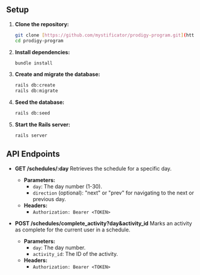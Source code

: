 ## Setup

1.  **Clone the repository:**

    ```bash
    git clone [https://github.com/mystificator/prodigy-program.git](https://github.com/mystificator/prodigy-program.git)
    cd prodigy-program
    ```

2.  **Install dependencies:**

    ```bash
    bundle install
    ```

3.  **Create and migrate the database:**

    ```bash
    rails db:create
    rails db:migrate
    ```

4.  **Seed the database:**

    ```bash
    rails db:seed
    ```

5.  **Start the Rails server:**
    ```bash
    rails server
    ```

## API Endpoints

- **GET /schedules/:day** Retrieves the schedule for a specific day.

  - **Parameters:**
    - `day`: The day number (1-30).
    - `direction` (optional): "next" or "prev" for navigating to the next or previous day.
  - **Headers:**
    - `Authorization: Bearer <TOKEN>`

- **POST /schedules/complete_activity?day&activity_id** Marks an activity as complete for the current user in a schedule.
  - **Parameters:**
    - `day`: The day number.
    - `activity_id`: The ID of the activity.
  - **Headers:**
    - `Authorization: Bearer <TOKEN>`
